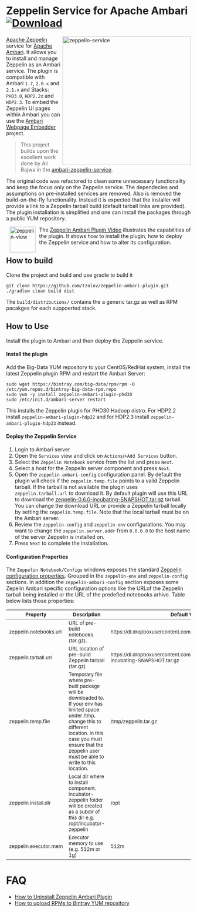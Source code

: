 # Zeppelin Service for Apache Ambari [ ![Download](https://api.bintray.com/packages/big-data/rpm/zeppelin-ambari-plugin/images/download.svg) ](https://bintray.com/big-data/rpm/zeppelin-ambari-plugin/_latestVersion)

<img align="right" src="https://github.com/tzolov/zeppelin-ambari-plugin/blob/master/doc/images/ZeppelinAmbariService.png" alt="zeppelin-service" width="350"></img>
[Apache Zeppelin](https://zeppelin.incubator.apache.org/) service for [Apache Ambari](https://ambari.apache.org/). It allows you to install and manage Zeppelin as an Ambari service. The plugin is compatible with Ambari `1.7`, `2.0.x` and `2.1.x` and Stacks: `PHD3.0`, `HDP2.2x` and `HDP2.3`.
To embed the Zeppelin UI pages within Ambari you can use the [Ambari Webpage Embedder](https://github.com/tzolov/ambari-webpage-embedder-view) project.

> This project builds upon the excellent work done by Ali Bajwa in the [ambari-zeppelin-service](https://github.com/hortonworks-gallery/ambari-zeppelin-service). 

The original code was refactored to clean some unnecessary functionality and keep the focus only on the Zeppelin service. The dependecies and assumptions on pre-installed services are removed. Also is removed the build-on-the-fly functionality. Instead it is expected that the installer will provide a link to a Zeppelin tarball build (default tarball links are provided). The plugin installation is simplified and one can install the packages through a public YUM repository. 

[<img align="left" src="http://img.youtube.com/vi/cFaoO5N79UY/0.jpg" alt="zeppelin-view" hspace="10" width="70"></img>](https://www.youtube.com/watch?v=cFaoO5N79UY)
The [Zeppelin Ambari Plugin Video](https://www.youtube.com/watch?v=cFaoO5N79UY) illustrates the capabilities of the plugin. It shows how to install the plugin, how to deploy the Zeppelin service and how to alter its configuration.

## How to build
Clone the project and build and use gradle to build it
```
git clone https://github.com/tzolov/zeppelin-ambari-plugin.git
./gradlew clean build dist
```
The `build/distributions/` contains the a generic tar.gz as well as RPM pacakges for each suppoerted stack. 

## How to Use 
Install the plugin to Ambari and then deploy the Zeppelin service.
#### Install the plugin
Add the Big-Data YUM repository to your CentOS/RedHat system, install the latest Zeppelin plugin RPM and restart the Ambari Server: 
```
sudo wget https://bintray.com/big-data/rpm/rpm -O /etc/yum.repos.d/bintray-big-data-rpm.repo
sudo yum -y install zeppelin-ambari-plugin-phd30
sudo /etc/init.d/ambari-server restart
```
This installs the Zeppelin plugin for PHD30 Hadoop distro. For HDP2.2 install `zeppelin-ambari-plugin-hdp22` and for HDP2.3 install `zeppelin-ambari-plugin-hdp23` instead.

#### Deploy the Zeppelin Service
1. Login to Ambari server
2. Open the `Services` view and click on `Actions`/`+Add Services` button.
3. Select the `Zeppelin Notebook` service from the list and press `Next`.
4. Select a host for the Zeppelin server component and press `Next`.
5. Open the `zeppelin-ambari-config` configuration panel. By default the plugin will check if the `zeppelin.temp.file` points to a valid Zeppelin tarball. If the tarball is not available the plugin uses `zeppelin.tarball.url` to download it. By default plugin will use this URL to download the [zeppelin-0.6.0-incubating-SNAPSHOT.tar.gz](https://dl.dropboxusercontent.com/u/79241625/zeppelin-0.6.0-incubating-SNAPSHOT.tar.gz) tarball. You can change the download URL or provide a Zeppelin tarball locally by setting the `zeppelin.temp.file`. Note that the local tarball must be on the Ambari server.
6. Review the `zeppelin-config` and `zeppelin-env` configurations. You may want to change the `zeppelin.server.addr` from `0.0.0.0` to the host name of the server Zeppelin is installed on.
7. Press `Next` to complete the installation. 

#### Configuration Properties
The `Zeppelin Notebook/Configs` windows exposes the standard [Zeppelin configuration properties](https://github.com/apache/incubator-zeppelin/blob/gh-pages/docs/install/install.md#configure). Grouped in the `zeppelin-env` and `zeppelin-config` sections. 
In addition the `zeppelin-ambari-config` section exposes some Zepelin Ambari specific configuration options like the URLof the Zeppelin tarball being installed or the URL of the predefied notebooks arhive. Table below lists those properties:

<table>
	<thead>
		<tr>
			<th><sub>Property</sub></th>
			<th><sub>Description</sub></th>
			<th><sub>Default Value</sub></th>
		</tr>
	</thead>
	<tbody>
		<tr>
			<td><sub>zeppelin.notebooks.url</sub></td>
			<td><sub>URL of pre-build notebooks (tar.gz).</sub></td>
			<td><sub>https://dl.dropboxusercontent.com/u/79241625/notebooks.tar.gz</sub></td>
		</tr>
		<tr>
			<td><sub>zeppelin.tarball.url</sub></td>
			<td><sub>URL location of pre-build Zeppelin tarball (tar.gz)</sub></td>
			<td><sub>https://dl.dropboxusercontent.com/u/79241625/zeppelin-0.6.0-incubating-SNAPSHOT.tar.gz</sub></td>
		</tr>
		<tr>
			<td><sub>zeppelin.temp.file</sub></td>
			<td><sub>Temporary file where pre-built package will be downloaded to. If your env has limited space under /tmp, change this to different location. In this case you must ensure that the zeppelin user must be able to write to this location.</sub></td>
			<td><sub>/tmp/zeppelin.tar.gz</sub></td>
		</tr>
		<tr>
			<td><sub>zeppelin.install.dir</sub></td>
			<td><sub>Local dir where to install component. incubator-zeppelin folder will be created as a subdir of this dir e.g. /opt/incubator-zeppelin</sub></td>
			<td><sub>/opt</sub></td>
		</tr>
		<tr>
			<td><sub>zeppelin.executor.mem</sub></td>
			<td><sub>Executor memory to use (e.g. 512m or 1g)</sub></td>
			<td><sub>512m</sub></td>
		</tr>
	</tbody>	  	
</table>

# FAQ
* [How to Uninstall Zeppelin Ambari Plugin](doc/UNINSTALL.md)
* [How to upload RPMs to Bintray YUM repository](doc/RPM_YUM_BINTRAY.md)


